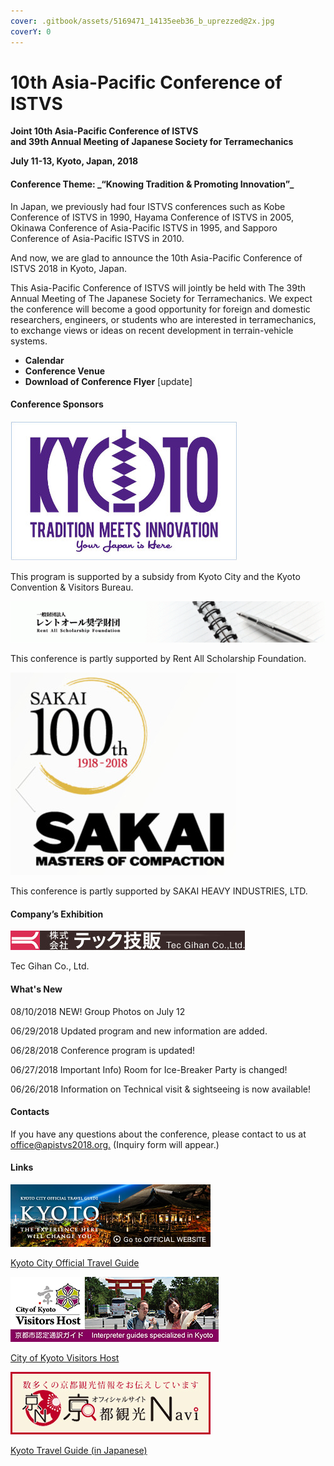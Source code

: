 ```yaml
---
cover: .gitbook/assets/5169471_14135eeb36_b_uprezzed@2x.jpg
coverY: 0
---
```


# 10th Asia-Pacific Conference of ISTVS

**Joint 10th Asia-Pacific Conference of ISTVS**\
**and 39th Annual Meeting of Japanese Society for Terramechanics**

**July 11-13, Kyoto, Japan, 2018**

#### **Conference Theme: **_**“Knowing Tradition & Promoting Innovation”**_

In Japan, we previously had four ISTVS conferences such as Kobe Conference of ISTVS in 1990, Hayama Conference of ISTVS in 2005, Okinawa Conference of Asia-Pacific ISTVS in 1995, and Sapporo Conference of Asia-Pacific ISTVS in 2010.

And now, we are glad to announce the 10th Asia-Pacific Conference of ISTVS 2018 in Kyoto, Japan.

This Asia-Pacific Conference of ISTVS will jointly be held with The 39th Annual Meeting of The Japanese Society for Terramechanics. We expect the conference will become a good opportunity for foreign and domestic researchers, engineers, or students who are interested in terramechanics, to exchange views or ideas on recent development in terrain-vehicle systems.

* **Calendar**
* **Conference Venue**
* **Download of Conference Flyer** \[update]

#### Conference Sponsors

![](<.gitbook/assets/image (10).png>)

This program is supported by a subsidy from Kyoto City and the Kyoto Convention & Visitors Bureau.



![](.gitbook/assets/image.png)

This conference is partly supported by Rent All Scholarship Foundation.



![](<.gitbook/assets/image (4).png>)

This conference is partly supported by SAKAI HEAVY INDUSTRIES, LTD.

#### Company’s Exhibition

![](<.gitbook/assets/image (9).png>)

Tec Gihan Co., Ltd.&#x20;

#### What's New

08/10/2018 NEW! Group Photos on July 12

06/29/2018 Updated program and new information are added.

06/28/2018 Conference program is updated!

06/27/2018 Important Info) Room for Ice-Breaker Party is changed!

06/26/2018 Information on Technical visit & sightseeing is now available!

#### **Contacts**

If you have any questions about the conference, please contact to us at [office@apistvs2018.org.](https://form.jotform.me/72901881633459) (Inquiry form will appear.)

#### Links

![](<.gitbook/assets/image (11).png>)

[Kyoto City Official Travel Guide](https://kyoto.travel/en)



![](<.gitbook/assets/image (3).png>)

[City of Kyoto Visitors Host](https://www.kyotovisitorshost.com/en/)



![](<.gitbook/assets/image (1).png>)

[Kyoto Travel Guide (in Japanese)](https://kanko.city.kyoto.lg.jp)
